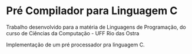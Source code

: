# Pré Compilador para Linguagem C

Trabalho desenvolvido para a matéria de Linguagens de Programação, do curso de Ciências da Computação - UFF Rio das Ostra

Implementação de um pré processador pra linguagem C.
